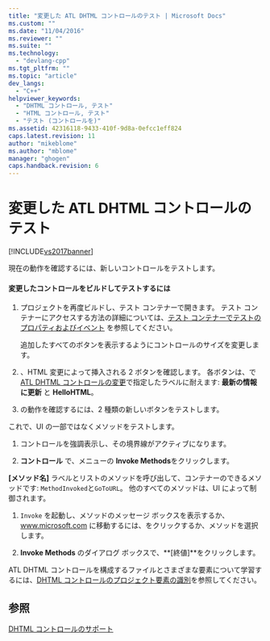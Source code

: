 ```yaml
---
title: "変更した ATL DHTML コントロールのテスト | Microsoft Docs"
ms.custom: ""
ms.date: "11/04/2016"
ms.reviewer: ""
ms.suite: ""
ms.technology: 
  - "devlang-cpp"
ms.tgt_pltfrm: ""
ms.topic: "article"
dev_langs: 
  - "C++"
helpviewer_keywords: 
  - "DHTML コントロール, テスト"
  - "HTML コントロール, テスト"
  - "テスト (コントロールを)"
ms.assetid: 42316118-9433-410f-9d8a-0efcc1eff824
caps.latest.revision: 11
author: "mikeblome"
ms.author: "mblome"
manager: "ghogen"
caps.handback.revision: 6
---
```

# 変更した ATL DHTML コントロールのテスト
[!INCLUDE[vs2017banner](../assembler/inline/includes/vs2017banner.md)]

現在の動作を確認するには、新しいコントロールをテストします。  
  
#### 変更したコントロールをビルドしてテストするには  
  
1.  プロジェクトを再度ビルドし、テスト コンテナーで開きます。  テスト コンテナーにアクセスする方法の詳細については、[テスト コンテナーでテストのプロパティおよびイベント](../mfc/testing-properties-and-events-with-test-container.md) を参照してください。  
  
     追加したすべてのボタンを表示するようにコントロールのサイズを変更します。  
  
2.  、HTML 変更によって挿入される 2 ボタンを確認します。  各ボタンは、で [ATL DHTML コントロールの変更](../atl/modifying-the-atl-dhtml-control.md)で指定したラベルに耐えます: **最新の情報に更新** と **HelloHTML**。  
  
3.  の動作を確認するには、2 種類の新しいボタンをテストします。  
  
 これで、UI の一部ではなくメソッドをテストします。  
  
1.  コントロールを強調表示し、その境界線がアクティブになります。  
  
2.  **コントロール** で、メニューの **Invoke Methods**をクリックします。  
  
 **\[メソッド名\]** ラベルとリストのメソッドを呼び出して、コンテナーのできるメソッドです: `MethodInvoked`と`GoToURL`。  他のすべてのメソッドは、UI によって制御されます。  
  
1.  `Invoke` を起動し、メソッドのメッセージ ボックスを表示するか、www.microsoft.com に移動するには、をクリックするか、メソッドを選択します。  
  
2.  **Invoke Methods** のダイアログ ボックスで、**\[終値\]**をクリックします。  
  
 ATL DHTML コントロールを構成するファイルとさまざまな要素について学習するには、[DHTML コントロールのプロジェクト要素の識別](../atl/identifying-the-elements-of-the-dhtml-control-project.md)を参照してください。  
  
## 参照  
 [DHTML コントロールのサポート](../atl/atl-support-for-dhtml-controls.md)